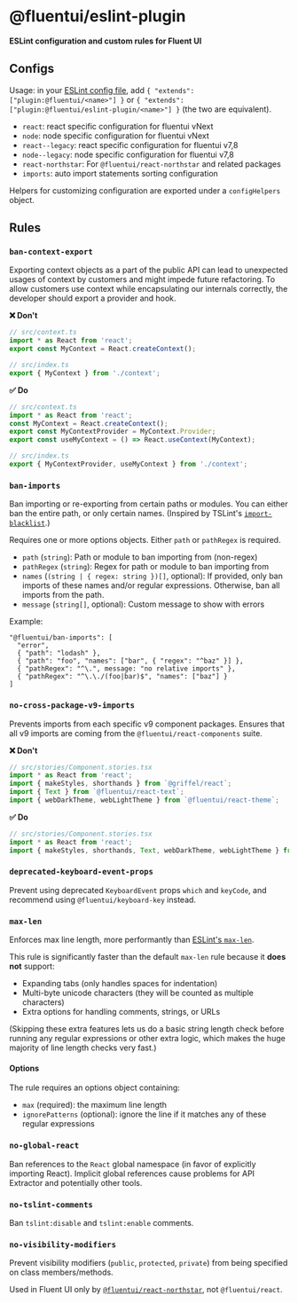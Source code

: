 # @fluentui/eslint-plugin

**ESLint configuration and custom rules for Fluent UI**

## Configs

Usage: in your [ESLint config file](https://eslint.org/docs/user-guide/configuring), add `{ "extends": ["plugin:@fluentui/<name>"] }` or `{ "extends": ["plugin:@fluentui/eslint-plugin/<name>"] }` (the two are equivalent).

- `react`: react specific configuration for fluentui vNext
- `node`: node specific configuration for fluentui vNext
- `react--legacy`: react specific configuration for fluentui v7,8
- `node--legacy`: node specific configuration for fluentui v7,8
- `react-northstar`: For `@fluentui/react-northstar` and related packages
- `imports`: auto import statements sorting configuration

Helpers for customizing configuration are exported under a `configHelpers` object.

## Rules

### `ban-context-export`

Exporting context objects as a part of the public API can lead to unexpected usages of context by customers and might
impede future refactoring. To allow customers use context while encapsulating our internals correctly, the developer
should export a provider and hook.

**❌ Don't**

```ts
// src/context.ts
import * as React from 'react';
export const MyContext = React.createContext();

// src/index.ts
export { MyContext } from './context';
```

**✅ Do**

```ts
// src/context.ts
import * as React from 'react';
const MyContext = React.createContext();
export const MyContextProvider = MyContext.Provider;
export const useMyContext = () => React.useContext(MyContext);

// src/index.ts
export { MyContextProvider, useMyContext } from './context';
```

### `ban-imports`

Ban importing or re-exporting from certain paths or modules. You can either ban the entire path, or only certain names. (Inspired by TSLint's [`import-blacklist`](https://palantir.github.io/tslint/rules/import-blacklist/).)

Requires one or more options objects. Either `path` or `pathRegex` is required.

- `path` (`string`): Path or module to ban importing from (non-regex)
- `pathRegex` (`string`): Regex for path or module to ban importing from
- `names` (`(string | { regex: string })[]`, optional): If provided, only ban imports of these names and/or regular expressions. Otherwise, ban all imports from the path.
- `message` (`string[]`, optional): Custom message to show with errors

Example:

```
"@fluentui/ban-imports": [
  "error",
  { "path": "lodash" },
  { "path": "foo", "names": ["bar", { "regex": "^baz" }] },
  { "pathRegex": "^\.", message: "no relative imports" },
  { "pathRegex": "^\.\./(foo|bar)$", "names": ["baz"] }
]
```

### `no-cross-package-v9-imports`

Prevents imports from each specific v9 component packages. Ensures that all v9 imports are coming from the `@fluentui/react-components` suite.

**❌ Don't**

```ts
// src/stories/Component.stories.tsx
import * as React from 'react';
import { makeStyles, shorthands } from `@griffel/react`;
import { Text } from `@fluentui/react-text`;
import { webDarkTheme, webLightTheme } from `@fluentui/react-theme`;
```

**✅ Do**

```ts
// src/stories/Component.stories.tsx
import * as React from 'react';
import { makeStyles, shorthands, Text, webDarkTheme, webLightTheme } from `@fluentui/react-components`;
```

### `deprecated-keyboard-event-props`

Prevent using deprecated `KeyboardEvent` props `which` and `keyCode`, and recommend using `@fluentui/keyboard-key` instead.

### `max-len`

Enforces max line length, more performantly than [ESLint's `max-len`](https://eslint.org/docs/rules/max-len).

This rule is significantly faster than the default `max-len` rule because it **does not** support:

- Expanding tabs (only handles spaces for indentation)
- Multi-byte unicode characters (they will be counted as multiple characters)
- Extra options for handling comments, strings, or URLs

(Skipping these extra features lets us do a basic string length check before running any regular expressions or other extra logic, which makes the huge majority of line length checks very fast.)

#### Options

The rule requires an options object containing:

- `max` (required): the maximum line length
- `ignorePatterns` (optional): ignore the line if it matches any of these regular expressions

### `no-global-react`

Ban references to the `React` global namespace (in favor of explicitly importing React). Implicit global references cause problems for API Extractor and potentially other tools.

### `no-tslint-comments`

Ban `tslint:disable` and `tslint:enable` comments.

### `no-visibility-modifiers`

Prevent visibility modifiers (`public`, `protected`, `private`) from being specified on class members/methods.

Used in Fluent UI only by [`@fluentui/react-northstar`](https://aka.ms/fluent-ui), not `@fluentui/react`.
